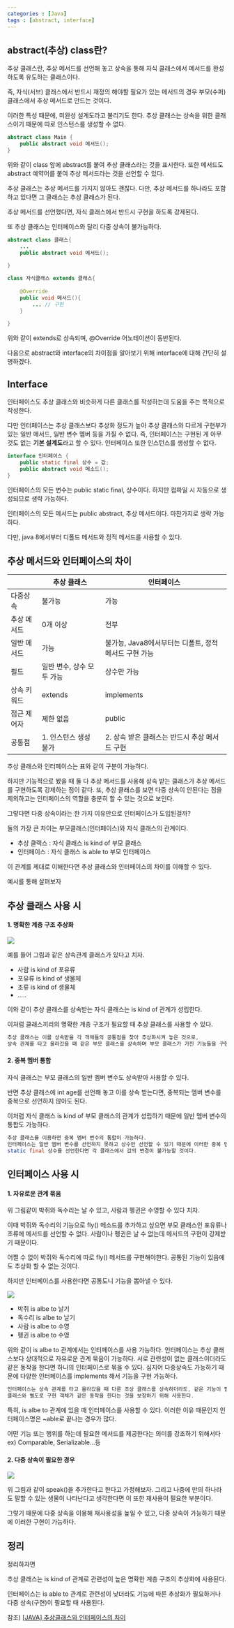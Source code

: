 ```yaml
---
categories : [Java]
tags : [abstract, interface]
---
```


## abstract(추상) class란?

추상 클래스란, 추상 메서드를 선언해 놓고 상속을 통해 자식 클래스에서 메서드를 완성하도록 유도하는 클래스이다.

즉, 자식(서브) 클래스에서 반드시 재정의 해야할 필요가 있는 메서드의 경우 부모(수퍼) 클래스에서 추상 메서드로 만드는 것이다.

이러한 특성 때문에, 미완성 설계도라고 불리기도 한다. 추상 클래스는 상속을 위한 클래스이기 때문에 따로 인스턴스를 생성할 수 없다.

```java
abstract class Main {
    public abstract void 메서드();
}
```

위와 같이 class 앞에 abstract를 붙여 추상 클래스라는 것을 표시한다. 또한 메서드도  abstract 예약어를 붙여 추상 메서드라는 것을 선언할 수 있다.

추상 클래스는 추상 메서드를 가지지 않아도 괜찮다. 다만, 추상 메서드를 하나라도 포함하고 있다면 그 클래스는 추상 클래스가 된다.

추상 메서드를 선언했다면, 자식 클래스에서 반드시 구현을 하도록 강제된다.

또 추상 클래스는 인터페이스와 달리 다중 상속이 불가능하다.

```java
abstract class 클래스{
	...
    public abstract void 메서드();
    
}

class 자식클래스 extends 클래스{
	
    @Override
    public void 메서드(){
    	... // 구현
    }
   
}
```

위와 같이 extends로 상속되며, @Override 어노테이션이 동반된다.

다음으로 abstract와 interface의 차이점을 알아보기 위해 interface에 대해 간단히 설명하겠다.

## Interface

인터페이스도 추상 클래스와 비슷하게 다른 클래스를 작성하는데 도움을 주는 목적으로 작성한다.

다만 인터페이스는 추상 클래스보다 추상화 정도가 높아 추상 클래스와 다르게 구현부가 있는 일반 메서드, 일반 변수 멤버 등을 가질 수 없다. 즉, 인터페이스는 구현된 게 아무것도 없는 **기본 설계도**라고 할 수 있다. 인터페이스 또한 인스턴스를 생성할 수 없다.

```java
interface 인터페이스 {
    public static final 상수 = 값;
    public abstract void 메소드();
}
```

인터페이스의 모든 변수는 public static final, 상수이다. 하지만 컴파일 시 자동으로 생성되므로 생략 가능하다.

인터페이스의 모든 메서드는 public abstract, 추상 메서드이다. 마찬가지로 생략 가능하다.

다만, java 8에서부터 디폴드 메서드와 정적 메서드를 사용할 수 있다.

## 추상 메서드와 인터페이스의 차이

|             | 추상 클래스               | 인터페이스                                            |
| ----------- | ------------------------- | ----------------------------------------------------- |
| 다중상속    | 불가능                    | 가능                                                  |
| 추상 메서드 | 0개 이상                  | 전부                                                  |
| 일반 메서드 | 가능                      | 불가능, Java8에서부터는 디폴트, 정적 메서드 구현 가능 |
| 필드        | 일반 변수, 상수 모두 가능 | 상수만 가능                                           |
| 상속 키워드 | extends                   | implements                                            |
| 접근 제어자 | 제한 없음                 | public                                                |
| 공통점      | 1. 인스턴스 생성 불가     | 2. 상속 받은 클래스는 반드시 추상 메서드 구현         |

추상 클래스와 인터페이스는 표와 같이 구분이 가능하다. 

하지만 기능적으로 봤을 때 둘 다 추상 메서드를 사용해 상속 받는 클래스가 추상 메서드를 구현하도록 강제하는 점이 같다. 또, 추상 클래스를 보면 다중 상속이 안된다는 점을 제외하고는 인터페이스의 역할을 충분히 할 수 있는 것으로 보인다.

그렇다면 다중 상속이라는 한 가지 이유만으로 인터페이스가 도입된걸까?

둘의 가장 큰 차이는 부모클래스(인터페이스)와 자식 클래스의 관계이다.

- 추상 클랙스 : 자식 클래스 is kind of 부모 클래스
- 인터페이스 : 자식 클래스 is able to 부모 인터페이스

이 관계를 제대로 이해한다면 추상 클래스와 인터페이스의 차이를 이해할 수 있다.

예시를 통해 살펴보자

## 추상 클래스 사용 시

#### 1. 명확한 계층 구조 추상화

![](https://blog.kakaocdn.net/dn/2pOt3/btrV6bZe0PE/LfVAWC4fBwDtCGbWuBrGW1/img.png)

예를 들어 그림과 같은 상속관계 클래스가 있다고 치자.

- 사람 is kind of 포유류 
- 포유류 is kind of 생물체
- 조류 is kind of 생물체
- .....

이와 같이 추상 클래스를 상속받는 자식 클래스는 is kind of 관계가 성립한다.

이처럼 클래스끼리의 명확한 계층 구조가 필요할 때 추상 클래스를 사용할 수 있다.

```java
추상 클래스는 이를 상속받을 각 객체들의 공통점을 찾아 추상화시켜 놓은 것으로, 
상속 관계를 타고 올라갔을 때 같은 부모 클래스를 상속하며 부모 클래스가 가진 기능들을 구현해야 할 경우 사용한다.
```

#### 2. 중복 멤버 통합

자식 클래스는 부모 클래스의 일반 멤버 변수도 상속받아 사용할 수 있다.

반면 추상 클래스에 int age를 선언해 놓고 이를 상속 받는다면, 중복되는 멤버 변수를 중복으로 선언하지 않아도 된다.

이처럼 자식 클래스 is kind of 부모 클래스의 관계가 성립하기 때문에 일반 멤버 변수의 통합도 가능하다.

```java
추상 클래스를 이용하면 중복 멤버 변수의 통합이 가능하다. 
인터페이스는 일반 멤버 변수를 선언하지 못하고 상수만 선언할 수 있기 때문에 이러한 중복 멤버 변수의 통합이 불가능하다. 
static final 상수를 선언한다면 각 클래스에서 값의 변경이 불가능할 것이다.
```

## 인터페이스 사용 시

#### 1. 자유로운 관계 묶음

위 그림같이 박쥐와 독수리는 날 수 있고, 사람과 펭귄은 수영할 수 있다 치자.

이때 박쥐와 독수리의 기능으로 fly() 메소드를 추가하고 싶으면 부모 클래스인 포유류나 조류에 메서드를 선언할 수 없다. 사람이나 펭귄은 날 수 없는데 메서드의 구현이 강제받기 때문이다.

어쩔 수 없이 박쥐와 독수리에 따로 fly() 메서드를 구현해야한다. 공통된 기능이 있음에도 추상화 할 수 없는 것이다.

하지만 인터페이스를 사용한다면 공통도니 기능을 뽑아낼 수 있다.

![](https://blog.kakaocdn.net/dn/bbVc8J/btrV5BjRqyt/h0pxWjESUQUusK6bchpek1/img.png)

- 박쥐 is albe to 날기
- 독수리 is albe to 날기
- 사람 is albe to 수영
- 펭귄 is albe to 수영

위와 같이 is albe to 관계에서는 인터페이스를 사용 가능하다. 인터페이스는 추상 클래스보다 상대적으로 자유로운 관계 묶음이 가능하다. 서로 관련성이 없는 클래스이더라도 같은 동작을 한다면 하나의 인터페이스로 묶을 수 있다. 심지어 다중상속도 가능하기 때문에 다양한 인터페이스를 implements 해서 기능을 구현 가능하다.

```java
인터페이스는 상속 관계를 타고 올라갔을 때 다른 조상 클래스를 상속하더라도, 같은 기능이 필요할 경우 사용한다.
클래스와 별도로 구현 객체가 같은 동작을 한다는 것을 보장하기 위해 사용한다.
```

특히, is albe to 관계에 있을 때 인터페이스를 사용할 수 있다. 이러한 이유 때문인지 인터페이스명은 ~able로 끝나는 경우가 많다. 

어떤 기능 또는 행위를 하는데 필요한 메서드를 제공한다는 의미를 강조하기 위해서다 ex) Comparable, Serializable...등

#### 2. 다중 상속이 필요한 경우 

![](https://blog.kakaocdn.net/dn/bgcSEx/btrV3y2x10t/MkfZ1cyeVDpf26FJpFIj2k/img.png)

위 그림과 같이 speak()을 추가한다고 한다고 가정해보자. 그리고 나중에 만의 하나라도 말할 수 있는 생물이 나타난다고 생각한다면 이 또한 재사용이 필요한 부분이다.

그렇기 때문에 다중 상속을 이용해 재사용성을 높일 수 있고, 다중 상속이 가능하기 때문에 이러한 구현이 가능하다.

## 정리

정리하자면 

추상 클래스는 is kind of 관계로 관련성이 높은 명확한 계층 구조의 추상화에 사용된다.

인터페이스는 is able to 관계로 관련성이 낮더라도 기능에 따른 추상화가 필요하거나 다중 상속(구현)이 필요할 때 사용된다.





참조) [[JAVA] 추상클래스와 인터페이스의 차이](https://code-lab1.tistory.com/287)